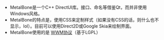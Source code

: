   * MetalBone是一个C++ DirectUI库。接口、命名等借鉴Qt，而并非使用Windows风格。
  * MetalBone的特点是，使用CSS来定制样式（如果没有CSS的话，则什么也不显示，lol）。目前可以使用Direct2D或Google Skia来绘制界面。
  * MetalBone使用的是 [WWM协议](http://code.google.com/p/metalbone/wiki/WWM_License)（基于LGPL）